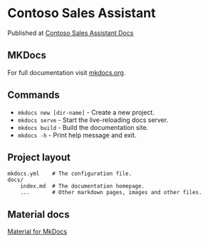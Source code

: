 # Contoso Sales Assistant

Published at [Contoso Sales Assistant Docs](https://gloveboxes.github.io/contoso-sales-azure-openai-assistant/)

## MKDocs

For full documentation visit [mkdocs.org](https://www.mkdocs.org).

## Commands

* `mkdocs new [dir-name]` - Create a new project.
* `mkdocs serve` - Start the live-reloading docs server.
* `mkdocs build` - Build the documentation site.
* `mkdocs -h` - Print help message and exit.

## Project layout

    mkdocs.yml    # The configuration file.
    docs/
        index.md  # The documentation homepage.
        ...       # Other markdown pages, images and other files.

## Material docs

[Material for MkDocs](https://squidfunk.github.io/mkdocs-material/)

